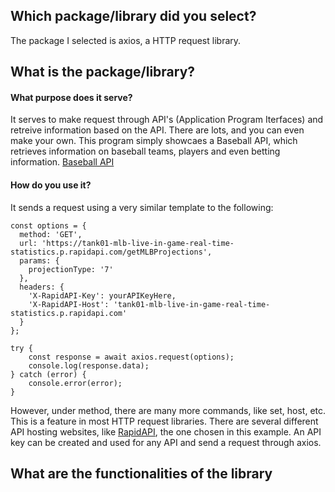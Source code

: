 ## Which package/library did you select?
The package I selected is axios, a HTTP request library.
## What is the package/library?
#### What purpose does it serve?
It serves to make request through API's (Application Program Iterfaces) and retreive information based on the API. There are lots, and you can even make your own. This program simply showcaes a Baseball API, which retrieves information on baseball teams, players and even betting information. [Baseball API](https://rapidapi.com/tank01/api/tank01-mlb-live-in-game-real-time-statistics)
#### How do you use it?
It sends a request using a very similar template to the following:
```
const options = {
  method: 'GET',
  url: 'https://tank01-mlb-live-in-game-real-time-statistics.p.rapidapi.com/getMLBProjections',
  params: {
    projectionType: '7'
  },
  headers: {
    'X-RapidAPI-Key': yourAPIKeyHere,
    'X-RapidAPI-Host': 'tank01-mlb-live-in-game-real-time-statistics.p.rapidapi.com'
  }
};

try {
	const response = await axios.request(options);
	console.log(response.data);
} catch (error) {
	console.error(error);
}
```
However, under method, there are many more commands, like set, host, etc. This is a feature in most HTTP request libraries. 
There are several different API hosting websites, like [RapidAPI](https://rapidapi.com/hub), the one chosen in this example.
An API key can be created and used for any API and send a request through axios. 
## What are the functionalities of the library
